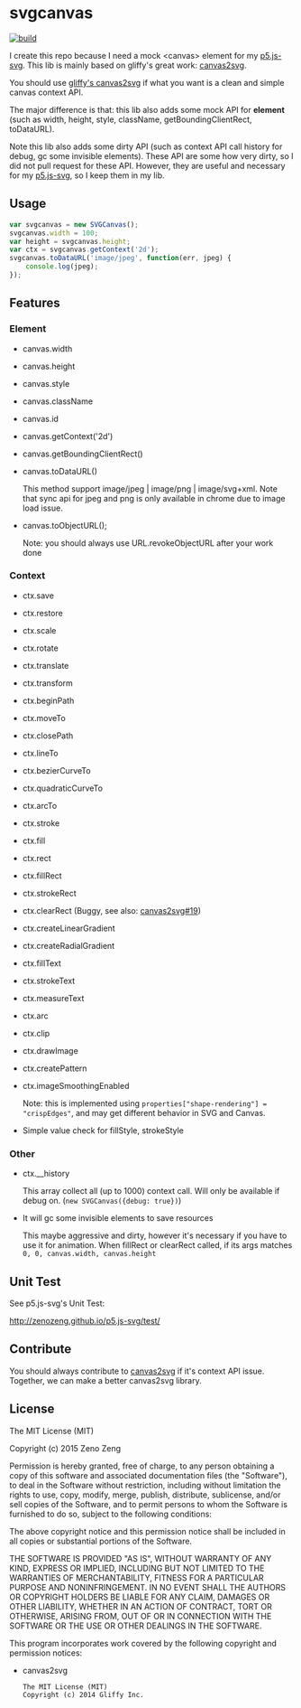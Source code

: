 # svgcanvas

[![build](https://travis-ci.org/zenozeng/svgcanvas.svg)](https://travis-ci.org/zenozeng/svgcanvas)

I create this repo because I need a mock &lt;canvas&gt; element for my [p5.js-svg](https://github.com/zenozeng/p5.js-svg).
This lib is mainly based on gliffy's great work: [canvas2svg](https://github.com/gliffy/canvas2svg).

You should use [gliffy's canvas2svg](https://github.com/gliffy/canvas2svg) if what you want is a clean and simple canvas context API.

The major difference is that: this lib also adds some mock API for **element** (such as width, height, style, className, getBoundingClientRect, toDataURL).

Note this lib also adds some dirty API (such as context API call history for debug, gc some invisible elements). These API are some how very dirty, so I did not pull request for these API. However, they are useful and necessary for my [p5.js-svg](https://github.com/zenozeng/p5.js-svg), so I keep them in my lib.

## Usage

```javascript
var svgcanvas = new SVGCanvas();
svgcanvas.width = 100;
var height = svgcanvas.height;
var ctx = svgcanvas.getContext('2d');
svgcanvas.toDataURL('image/jpeg', function(err, jpeg) {
    console.log(jpeg);
});
```

## Features

### Element

- canvas.width
- canvas.height
- canvas.style
- canvas.className
- canvas.id
- canvas.getContext('2d')
- canvas.getBoundingClientRect()
- canvas.toDataURL()

    This method support image/jpeg | image/png | image/svg+xml.
    Note that sync api for jpeg and png is only available in chrome due to image load issue.

- canvas.toObjectURL();

    Note: you should always use URL.revokeObjectURL after your work done

### Context

- ctx.save
- ctx.restore
- ctx.scale
- ctx.rotate
- ctx.translate
- ctx.transform
- ctx.beginPath
- ctx.moveTo
- ctx.closePath
- ctx.lineTo
- ctx.bezierCurveTo
- ctx.quadraticCurveTo
- ctx.arcTo
- ctx.stroke
- ctx.fill
- ctx.rect
- ctx.fillRect
- ctx.strokeRect
- ctx.clearRect (Buggy, see also: [canvas2svg#19](https://github.com/gliffy/canvas2svg/issues/19))
- ctx.createLinearGradient
- ctx.createRadialGradient
- ctx.fillText
- ctx.strokeText
- ctx.measureText
- ctx.arc
- ctx.clip
- ctx.drawImage
- ctx.createPattern
- ctx.imageSmoothingEnabled

    Note: this is implemented using `properties["shape-rendering"] = "crispEdges"`, and may get different behavior in SVG and Canvas.

- Simple value check for fillStyle, strokeStyle

### Other

- ctx.__history

    This array collect all (up to 1000) context call.
    Will only be available if debug on. (`new SVGCanvas({debug: true})`)

- It will gc some invisible elements to save resources

    This maybe aggressive and dirty, however it's necessary if you have to use it for animation.
    When fillRect or clearRect called, if its args matches `0, 0, canvas.width, canvas.height`

## Unit Test

See p5.js-svg's Unit Test:

http://zenozeng.github.io/p5.js-svg/test/

## Contribute

You should always contribute to [canvas2svg](https://github.com/gliffy/canvas2svg) if it's context API issue.
Together, we can make a better canvas2svg library.

## License

The MIT License (MIT)

Copyright (c) 2015 Zeno Zeng

Permission is hereby granted, free of charge, to any person obtaining a copy
of this software and associated documentation files (the "Software"), to deal
in the Software without restriction, including without limitation the rights
to use, copy, modify, merge, publish, distribute, sublicense, and/or sell
copies of the Software, and to permit persons to whom the Software is
furnished to do so, subject to the following conditions:

The above copyright notice and this permission notice shall be included in all
copies or substantial portions of the Software.

THE SOFTWARE IS PROVIDED "AS IS", WITHOUT WARRANTY OF ANY KIND, EXPRESS OR
IMPLIED, INCLUDING BUT NOT LIMITED TO THE WARRANTIES OF MERCHANTABILITY,
FITNESS FOR A PARTICULAR PURPOSE AND NONINFRINGEMENT. IN NO EVENT SHALL THE
AUTHORS OR COPYRIGHT HOLDERS BE LIABLE FOR ANY CLAIM, DAMAGES OR OTHER
LIABILITY, WHETHER IN AN ACTION OF CONTRACT, TORT OR OTHERWISE, ARISING FROM,
OUT OF OR IN CONNECTION WITH THE SOFTWARE OR THE USE OR OTHER DEALINGS IN THE
SOFTWARE.

This program incorporates work covered by the following copyright and permission notices:

- canvas2svg

    ```
    The MIT License (MIT)
    Copyright (c) 2014 Gliffy Inc.
    ```
